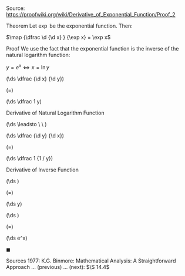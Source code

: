 # 

Source: https://proofwiki.org/wiki/Derivative_of_Exponential_Function/Proof_2

Theorem
Let $\exp$ be the exponential function.
Then:

$\map {\dfrac \d {\d x} } {\exp x} = \exp x$


Proof
We use the fact that the exponential function is the inverse of the natural logarithm function:

$y = e^x \iff x = \ln y$













\(\ds \dfrac {\d x} {\d y}\)

\(=\)







\(\ds \dfrac 1 y\)





Derivative of Natural Logarithm Function








\(\ds \leadsto \ \ \)





\(\ds \dfrac {\d y} {\d x}\)

\(=\)







\(\ds \dfrac 1 {1 / y}\)





Derivative of Inverse Function














\(\ds \)

\(=\)







\(\ds y\)




















\(\ds \)

\(=\)







\(\ds e^x\)









$\blacksquare$


Sources
1977: K.G. Binmore: Mathematical Analysis: A Straightforward Approach ... (previous) ... (next): $\S 14.4$




